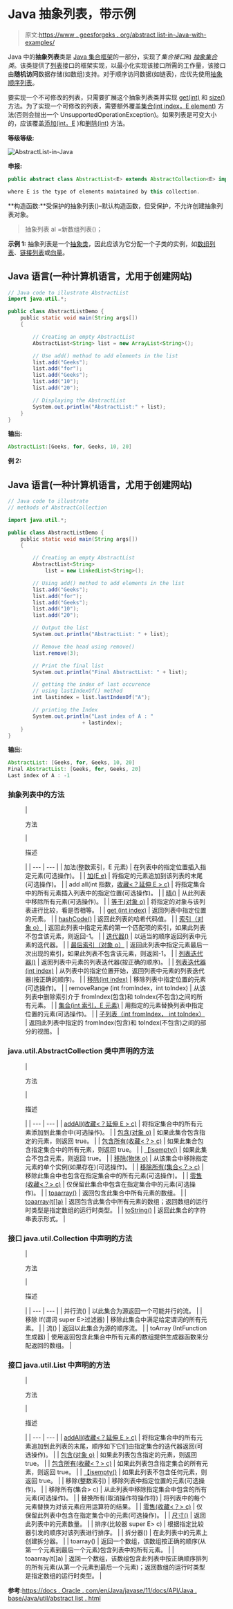 # Java 抽象列表，带示例

> 原文:[https://www . geesforgeks . org/abstract list-in-Java-with-examples/](https://www.geeksforgeeks.org/abstractlist-in-java-with-examples/)

Java 中的**抽象列表**类是 [Java 集合框架](https://www.geeksforgeeks.org/collections-in-java-2/)的一部分，实现了*集合接口*和 [*抽象集合*](https://www.geeksforgeeks.org/abstractcollection-in-java-with-examples/#:~:text=The%20AbstractCollection%20class%20in%20Java,iterator%20and%20the%20size%20methods.) *类*。该类提供了[列表](https://www.geeksforgeeks.org/list-interface-java-examples/)接口的框架实现，以最小化实现该接口所需的工作量，该接口由**随机访问**数据存储(如数组)支持。对于顺序访问数据(如链表)，应优先使用[抽象顺序列表](https://www.geeksforgeeks.org/abstractsequentiallist-in-java-with-examples/)。

要实现一个不可修改的列表，只需要扩展这个抽象列表类并实现 [get(int)](https://www.geeksforgeeks.org/abstractlist-get-method-in-java-with-examples/) 和 [size()](https://www.geeksforgeeks.org/list-size-method-in-java-with-examples/) 方法。为了实现一个可修改的列表，需要额外覆盖[集合(int index，E element)](https://www.geeksforgeeks.org/abstractlist-set-method-in-java-with-examples/) 方法(否则会抛出一个 UnsupportedOperationException)。如果列表是可变大小的，应该覆盖[添加(int，E](https://www.geeksforgeeks.org/abstractlist-adde-ele-method-in-java-with-examples/) )和[删除(int)](https://www.geeksforgeeks.org/abstractlist-remove-method-in-java-with-examples/) 方法。

**等级等级:**

![AbstractList-in-Java](img/9500e4bf407132de3ceff7f8ebb9f04f.png)

**申报:**

```java
public abstract class AbstractList<E> extends AbstractCollection<E> implements List<E>

where E is the type of elements maintained by this collection.

```

**构造函数:**受保护的抽象列表()–默认构造函数，但受保护，不允许创建抽象列表对象。

> 抽象列表 <e>al =新数组列表<e>()；</e></e>

**示例 1:** 抽象列表是一个[抽象类](https://www.geeksforgeeks.org/abstract-classes-in-java/)，因此应该为它分配一个子类的实例，如[数组列表](https://www.geeksforgeeks.org/arraylist-in-java/)、[链接列表](https://www.geeksforgeeks.org/linked-list-in-java/)或[向量](https://www.geeksforgeeks.org/java-util-vector-class-java/)。

## Java 语言(一种计算机语言，尤用于创建网站)

```java
// Java code to illustrate AbstractList
import java.util.*;

public class AbstractListDemo {
    public static void main(String args[])
    {

        // Creating an empty AbstractList
        AbstractList<String> list = new ArrayList<String>();

        // Use add() method to add elements in the list
        list.add("Geeks");
        list.add("for");
        list.add("Geeks");
        list.add("10");
        list.add("20");

        // Displaying the AbstractList
        System.out.println("AbstractList:" + list);
    }
}
```

**输出:**

```java
AbstractList:[Geeks, for, Geeks, 10, 20]
```

**例 2:**

## Java 语言(一种计算机语言，尤用于创建网站)

```java
// Java code to illustrate 
// methods of AbstractCollection 

import java.util.*; 

public class AbstractListDemo { 
    public static void main(String args[]) 
    { 

        // Creating an empty AbstractList 
        AbstractList<String> 
            list = new LinkedList<String>(); 

        // Using add() method to add elements in the list 
        list.add("Geeks"); 
        list.add("for"); 
        list.add("Geeks"); 
        list.add("10"); 
        list.add("20"); 

        // Output the list 
        System.out.println("AbstractList: " + list); 

        // Remove the head using remove() 
        list.remove(3); 

        // Print the final list 
        System.out.println("Final AbstractList: " + list); 

        // getting the index of last occurence 
        // using lastIndexOf() method 
        int lastindex = list.lastIndexOf("A"); 

        // printing the Index 
        System.out.println("Last index of A : "
                        + lastindex); 
    } 
} 
```

**输出:**

```java
AbstractList: [Geeks, for, Geeks, 10, 20]
Final AbstractList: [Geeks, for, Geeks, 20]
Last index of A : -1
```

### **抽象列表中的方法**

<figure class="table">

| 

方法

 | 

描述

 |
| --- | --- |
| 加法(整数索引，E 元素) | 在列表中的指定位置插入指定元素(可选操作)。 |
| [加(E e)](https://www.geeksforgeeks.org/abstractlist-adde-ele-method-in-java-with-examples/) | 将指定的元素追加到该列表的末尾(可选操作)。 |
| add all(int 指数，[收藏<？延伸 E > c)](https://www.geeksforgeeks.org/abstractlist-addall-method-in-java-with-examples/) | 将指定集合中的所有元素插入列表中的指定位置(可选操作)。 |
| [晴()](https://www.geeksforgeeks.org/abstractlist-clear-method-in-java-with-examples/#:~:text=The%20clear()%20method%20of,empty%20after%20this%20call%20returns.) | 从此列表中移除所有元素(可选操作)。 |
| [等于(对象 o)](https://www.geeksforgeeks.org/abstractlist-equals-method-in-java-with-examples/) | 将指定的对象与该列表进行比较，看是否相等。 |
| [get (int index)](https://www.geeksforgeeks.org/abstractlist-get-method-in-java-with-examples/) | 返回列表中指定位置的元素。 |
| [hashCode()](https://www.geeksforgeeks.org/abstractlist-hashcode-method-in-java-with-examples/) | 返回此列表的哈希代码值。 |
| [索引（对象 o）](https://www.geeksforgeeks.org/abstractlist-indexof-method-in-java-with-examples/) | 返回此列表中指定元素的第一个匹配项的索引，如果此列表不包含该元素，则返回-1。 |
| [迭代器()](https://www.geeksforgeeks.org/abstractlist-iterator-method-in-java-with-examples/) | 以适当的顺序返回列表中元素的迭代器。 |
| [最后索引（对象 o）](https://www.geeksforgeeks.org/abstractlist-lastindexof-method-in-java-with-examples/) | 返回此列表中指定元素最后一次出现的索引，如果此列表不包含该元素，则返回-1。 |
| [列表迭代器()](https://www.geeksforgeeks.org/abstractlist-listiterator-method-in-java-with-examples/) | 返回列表中元素的列表迭代器(按正确的顺序)。 |
| [列表迭代器(int index)](https://www.geeksforgeeks.org/abstractlist-listiterator-method-in-java-with-examples/) | 从列表中的指定位置开始，返回列表中元素的列表迭代器(按正确的顺序)。 |
| [移除(int index)](https://www.geeksforgeeks.org/abstractlist-remove-method-in-java-with-examples/#:~:text=The%20remove(int%20index)%20method,a%20specific%20position%20or%20index.&text=Parameters%3A%20The%20parameter%20index%20is,be%20removed%20from%20the%20AbstractList.) | 移除列表中指定位置的元素(可选操作)。 |
| removeRange (int fromIndex，int toIndex) | 从该列表中删除索引介于 fromIndex(包含)和 toIndex(不包含)之间的所有元素。 |
| [集合(int 索引，E 元素)](https://www.geeksforgeeks.org/abstractlist-set-method-in-java-with-examples/#:~:text=The%20set()%20method%20of,of%20the%20set()%20method.) | 用指定的元素替换列表中指定位置的元素(可选操作)。 |
| [子列表（int fromIndex， int toIndex）](https://www.geeksforgeeks.org/abstractlist-sublist-method-in-java-with-examples/) | 返回此列表中指定的 fromIndex(包含)和 toIndex(不包含)之间的部分的视图。 |

</figure>

### java.util.AbstractCollection 类中声明的方法

<figure class="table">

| 

方法

 | 

描述

 |
| --- | --- |
| [addAll(收藏<？延伸 E > c)](https://www.geeksforgeeks.org/abstractcollection-addall-method-in-java-with-examples/) | 将指定集合中的所有元素添加到此集合中(可选操作)。 |
| [包含(对象 o)](https://www.geeksforgeeks.org/abstractcollection-contains-method-in-java-with-examples/) | 如果此集合包含指定的元素，则返回 true。 |
| [包含所有(收藏<？> c)](https://www.geeksforgeeks.org/abstractcollection-containsall-method-in-java-with-examples/) | 如果此集合包含指定集合中的所有元素，则返回 true。 |
| [【isempty()](https://www.geeksforgeeks.org/abstractcollection-isempty-method-in-java-with-examples/) | 如果此集合不包含元素，则返回 true。 |
| [移除(物体 o)](https://www.geeksforgeeks.org/abstractcollection-remove-method-in-java-with-examples/#:~:text=The%20remove(Object%20O)%20method,particular%20element%20from%20a%20Collection.&text=Parameters%3A%20The%20parameter%20O%20is,be%20removed%20from%20the%20collection.) | 从该集合中移除指定元素的单个实例(如果存在)(可选操作)。 |
| [移除所有(集合<？> c)](https://www.geeksforgeeks.org/abstractcollection-removeall-method-in-java-with-example/) | 移除此集合中也包含在指定集合中的所有元素(可选操作)。 |
| [零售(收藏<？> c)](https://www.geeksforgeeks.org/abstractcollection-retainall-method-in-java-with-examples/) | 仅保留此集合中包含在指定集合中的元素(可选操作)。 |
| [toaarray()](https://www.geeksforgeeks.org/abstractcollection-toarray-method-in-java-with-examples/) | 返回包含此集合中所有元素的数组。 |
| [toaarray(t[]a)](https://www.geeksforgeeks.org/abstractcollection-toarray-method-in-java-with-examples/) | 返回包含此集合中所有元素的数组；返回数组的运行时类型是指定数组的运行时类型。 |
| [toString()](https://www.geeksforgeeks.org/abstractcollection-tostring-method-in-java-with-examples/) | 返回此集合的字符串表示形式。 |

</figure>

### 接口 java.util.Collection 中声明的方法

<figure class="table">

| 

方法

 | 

描述

 |
| --- | --- |
| 并行流() | 以此集合为源返回一个可能并行的流。 |
| 移除 If(谓词 super E>过滤器) | 移除此集合中满足给定谓词的所有元素。 |
| 流() | 返回以此集合为源的顺序流。 |
| toArray (IntFunction <t>生成器)</t> | 使用返回包含此集合中所有元素的数组提供生成器函数来分配返回的数组。 |

</figure>

### 接口 java.util.List 中声明的方法

<figure class="table">

| 

方法

 | 

描述

 |
| --- | --- |
| [addAll(收藏<？延伸 E > c)](https://www.geeksforgeeks.org/list-addall-method-in-java-with-examples/) | 将指定集合中的所有元素追加到此列表的末尾，顺序如下它们由指定集合的迭代器返回(可选操作)。 |
| [包含(对象 o)](https://www.geeksforgeeks.org/list-contains-method-in-java-with-examples/) | 如果此列表包含指定的元素，则返回 true。 |
| [包含所有(收藏<？> c)](https://www.geeksforgeeks.org/list-containsall-method-in-java-with-examples/#:~:text=The%20containsAll()%20method%20of,set%20of%20elements%20or%20not.&text=Parameters%3A%20This%20method%20accepts%20a,of%20the%20type%20of%20collection.) | 如果此列表包含指定集合的所有元素，则返回 true。 |
| [【isempty()](https://www.geeksforgeeks.org/list-isempty-method-in-java-with-examples/) | 如果此列表不包含任何元素，则返回 true。 |
| 移除(整数索引) | 移除列表中指定位置的元素(可选操作)。 |
| 移除所有(集合> c) | 从此列表中移除指定集合中包含的所有元素(可选操作)。 |
| 替换所有(取消操作符<e>操作符)</e> | 将列表中的每个元素替换为对该元素应用运算符的结果。 |
| [零售(收藏<？> c)](https://www.geeksforgeeks.org/list-retainall-method-in-java-with-examples/) | 仅保留此列表中包含在指定集合中的元素(可选操作)。 |
| [尺寸()](https://www.geeksforgeeks.org/list-size-method-in-java-with-examples/#:~:text=The%20size()%20method%20of,present%20in%20this%20list%20container.&text=Parameters%3A%20This%20method%20does%20not,of%20elements%20in%20this%20list.) | 返回此列表中的元素数量。 |
| 排序(比较器 super E> c) | 根据指定比较器引发的顺序对该列表进行排序。 |
| 拆分器() | 在此列表中的元素上创建拆分器。 |
| toarray() | 返回一个数组，该数组按正确的顺序(从第一个元素到最后一个元素)包含列表中的所有元素。 |
| toaarray(t[]a) | 返回一个数组，该数组包含此列表中按正确顺序排列的所有元素(从第一个元素到最后一个元素)；返回数组的运行时类型是指定数组的运行时类型。 |

</figure>

**参考:**[https://docs . Oracle . com/en/Java/javase/11/docs/API/Java . base/Java/util/abstract list . html](https://docs.oracle.com/en/java/javase/11/docs/api/java.base/java/util/AbstractList.html)